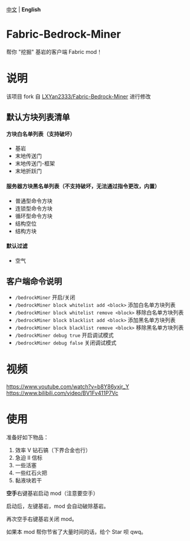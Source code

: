 [中文](https://github.com/Bunnui/Fabric-Bedrock-Miner/blob/main/README.md) | **English**

# Fabric-Bedrock-Miner
帮你 "挖掘" 基岩的客户端 Fabric mod！

# 说明
该项目 fork 自 [LXYan2333/Fabric-Bedrock-Miner](https://github.com/LXYan2333/Fabric-Bedrock-Miner) 进行修改

## 默认方块列表清单

#### 方块白名单列表（支持破坏）
- 基岩
- 末地传送门
- 末地传送门-框架
- 末地折跃门

#### 服务器方块黑名单列表（不支持破坏，无法通过指令更改，内置）
- 普通型命令方块
- 连锁型命令方块
- 循环型命令方块
- 结构空位
- 结构方块

#### 默认过滤
- 空气

## 客户端命令说明
- `/bedrockMiner` 开启/关闭
- `/bedrockMiner block whitelist add <block>` 添加白名单方块列表
- `/bedrockMiner block whitelist remove <block>` 移除白名单方块列表
- `/bedrockMiner block blacklist add <block>` 添加黑名单方块列表
- `/bedrockMiner block blacklist remove <block>` 移除黑名单方块列表
- `/bedrockMiner debug true` 开启调试模式
- `/bedrockMiner debug false` 关闭调试模式

# 视频
https://www.youtube.com/watch?v=b8Y86yxjr_Y
</br>
https://www.bilibili.com/video/BV1Fv411P7Vc

# 使用
准备好如下物品：
1. 效率 Ⅴ 钻石镐（下界合金也行） 
2. 急迫 Ⅱ 信标
3. 一些活塞
4. 一些红石火把
5. 黏液块若干

**空手**右键基岩启动 mod（注意要空手）

启动后，左键基岩，mod 会自动破除基岩。

再次空手右键基岩关闭 mod。

如果本 mod 帮你节省了大量时间的话，给个 Star 呗 qwq。
